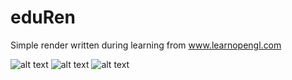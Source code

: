 # eduRen

Simple render written during learning from www.learnopengl.com

![alt text](https://github.com/m16a/eduRen/tree/master/images/shadow.png)
![alt text](https://github.com/m16a/eduRen/tree/master/images/deferred.png)
![alt text](https://github.com/m16a/eduRen/tree/master/images/ibl.png)


